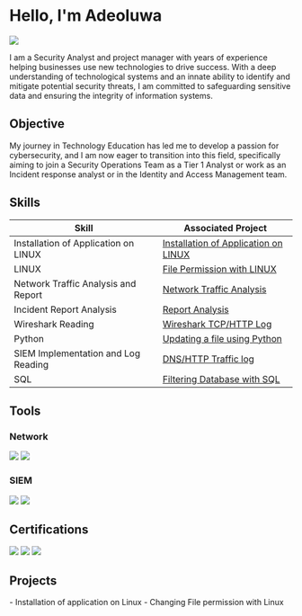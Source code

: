 # Hello, I'm Adeoluwa
<a href="https://linkedin.com"><img src="https://img.shields.io/badge/-LinkedIn-0072b1?&style=for-the-badge&logo=linkedin&logoColor=white" /></a>

I am a Security Analyst and project manager with years of experience helping businesses use new technologies to drive success. With a deep understanding of technological systems and an innate ability to identify and mitigate potential security threats, I am committed to safeguarding sensitive data and ensuring the integrity of information systems. 

## Objective

My journey in Technology Education has led me to develop a passion for cybersecurity, and I am now eager to transition into this field, specifically aiming to join a Security Operations Team as a Tier 1 Analyst or work as an Incident response analyst or in the Identity and Access Management team.

## Skills

| Skill                                         | Associated Project         |
|-----------------------------------------------|----------------------------|
| Installation of Application on LINUX          | <a href="https://github.com/Adeoluwaa/Installing-app-on-Linux-and-giving-file-permission.">Installation of Application on LINUX</a>|
| LINUX                                         | <a href="https://github.com/Adeoluwaa/File-permission-on-LINUX/tree/main">File Permission with LINUX</a>|
| Network Traffic Analysis and Report           | <a href="https://docs.google.com/document/d/1q7UR4n3cObPyFRF1RmSnF2vVeH-sCSb_fNVoE6cFrpY/edit#heading=h.rkogpw759h9x">Network Traffic Analysis</a>|
| Incident Report Analysis                      | <a href="https://docs.google.com/document/d/1OU_35U6l_URzgioRbW62w-O4YHkRMXfU5-p1W0_hkCM/edit?resourcekey=0-GtDMB_CsrMlRkhWfNVfmwQ">Report Analysis</a>|
| Wireshark Reading                             | <a href="https://docs.google.com/document/d/1nbP1MGSmqT0sPPAV6g2o0fdS6WfhsCjiJNgjPgS0idw/edit#heading=h.t89nxuf61gh">Wireshark TCP/HTTP Log</a>|
| Python                                        | <a href="https://github.com/Adeoluwaa/Python-Algorithm/tree/main">Updating a file using Python</a>|
| SIEM Implementation and Log Reading           | <a href= "https://docs.google.com/document/d/1E6NaivaoYYJ8tH70cDpZKIxtZ-SYYe_2c-Hp2tZtXO4/edit#heading=h.shz1bcdh2tm3">DNS/HTTP Traffic log</a>|
| SQL                                           | <a href="https://github.com/Adeoluwaa/SQL-QUERIES">Filtering Database with SQL</a>|

## Tools


### Network
<div>
    <img src="https://img.shields.io/badge/-Wireshark-1679A7?&style=for-the-badge&logo=Wireshark&logoColor=white" />
    <img src="https://img.shields.io/badge/-Suricata-EF3B2D?&style=for-the-badge&logo=Suricata&logoColor=white" />
</div>

### SIEM
<div>
    <img src="https://img.shields.io/badge/-McAfee-0078D4?&style=for-the-badge&logo=McAfee&logoColor=red" />
    <img src="https://img.shields.io/badge/-Splunk-000000?&style=for-the-badge&logo=Splunk&logoColor=light-green" />
    

## Certifications

<div>
<img src="https://img.shields.io/badge/-Coursera Cybersecurity-FF0000?&style=for-the-badge&logo=Coursera&logoColor=Blue" />
<img src="https://img.shields.io/badge/-CISCO Networking-007ACC?&style=for-the-badge&logo=Cisco&logoColor=green" />
<img src="https://img.shields.io/badge/-Hp Life IT-4D4D4D?&style=for-the-badge&HPA&logoColor=white" />
</div>

## Projects
<div>
    - Installation of application on Linux
    - Changing File permission with Linux
    
</div>

